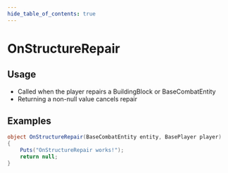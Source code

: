 ```yaml
---
hide_table_of_contents: true
---
```


# OnStructureRepair

## Usage

* Called when the player repairs a BuildingBlock or BaseCombatEntity
* Returning a non-null value cancels repair

## Examples

```csharp title=""
object OnStructureRepair(BaseCombatEntity entity, BasePlayer player)
{
    Puts("OnStructureRepair works!");
    return null;
}
```

